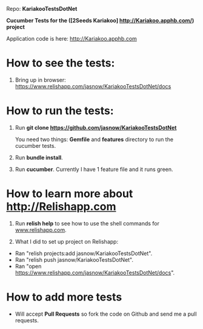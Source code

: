 Repo: **KariakooTestsDotNet**

**Cucumber Tests for the ([2Seeds Kariakoo] http://Kariakoo.apphb.com/) project**

Application code is here: http://Kariakoo.apphb.com

How to see the tests:
====================

 1. Bring up in browser: https://www.relishapp.com/jasnow/KariakooTestsDotNet/docs

How to run the tests:
====================

 1. Run **git clone https://github.com/jasnow/KariakooTestsDotNet**

    You need two things: **Gemfile** and **features** directory to run the cucumber tests.

 2. Run **bundle install**.

 3. Run **cucumber**. Currently I have 1 feature file and it runs green.

How to learn more about http://Relishapp.com
====================

 1. Run **relish help** to see how to use the shell commands for www.relishapp.com.

 2. What I did to set up project on Relishapp:

  * Ran "relish projects:add jasnow/KariakooTestsDotNet".
  * Ran "relish push jasnow/KariakooTestsDotNet".
  * Ran "open https://www.relishapp.com/jasnow/KariakooTestsDotNet/docs".

How to add more tests
====================

 * Will accept **Pull Requests** so fork the code on Github and send me a pull requests.
